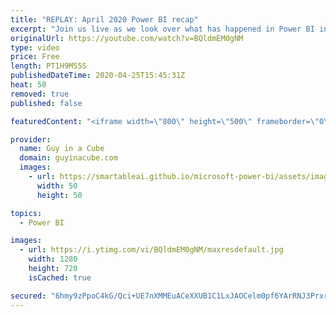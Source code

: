 ```yaml
---
title: "REPLAY: April 2020 Power BI recap"
excerpt: "Join us live as we look over what has happened in Power BI in April 2020.  List of Live Chat Questions: https://guyinacu.be/2S7Sd59  📢 Become a member: https://guyinacu.be/membership   *******************  Want to take your Power BI skills to the next level? We have training courses available to help"
originalUrl: https://youtube.com/watch?v=BQldmEM0gNM
type: video
price: Free
length: PT1H9M55S
publishedDateTime: 2020-04-25T15:45:31Z
heat: 50
removed: true
published: false

featuredContent: "<iframe width=\"800\" height=\"500\" frameborder=\"0\" src=\"https://www.youtube.com/embed/BQldmEM0gNM\" allow=\"accelerometer; autoplay; encrypted-media; gyroscope; picture-in-picture\" allowfullscreen></iframe>"

provider:
  name: Guy in a Cube
  domain: guyinacube.com
  images:
    - url: https://smartableai.github.io/microsoft-power-bi/assets/images/organizations/guyinacube.com-50x50.jpg
      width: 50
      height: 50

topics:
  - Power BI

images:
  - url: https://i.ytimg.com/vi/BQldmEM0gNM/maxresdefault.jpg
    width: 1280
    height: 720
    isCached: true

secured: "6hmy9zPpoC4kG/Qci+UE7nXMMEuACeXXUB1C1LxJAOCelm0pf6YArRNJ3Prxrvi/JU3FQUdq36R7YpcysJ1J+rRtMm4Zzin1W1rxKSdRZtZSDGgNEKJUSlQ9fgGL8RCOlcwcXX66BqojcO2JDuu3WPTsaOtkayTQIapWoyhE1kSaFo7yfwwjWMfquWG9OpDxVQgj/SvrKDqr0VmYGv44iGp63pCH9fmX2ongQZpgD6dE7YtEgx3Si8PCP86ifVGJ7MLUZDyca9JA1WS/lXnOtr85NJ2Bp+dG4NYaF+eHLUWIHCugpKjSR3sDwT3bnN2XgEPb5ghd8wBtNzrDfM6L/o6l834FLJa8QxvRtgeGSMiQPGjbdbMaCpBifMmCYPd9zGpdhBrHZuPoKwSH/qa8p0yguk/puJMYt8FObWgNuLA=;Yk1PACNe++j56ahni3awAg=="
---
```


